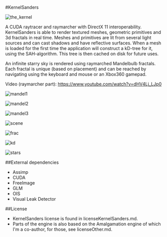 #KernelSanders

![the_kernel](http://25.media.tumblr.com/tumblr_lab6dibWmY1qa95zho1_500.gif)

A CUDA raytracer and raymarcher with DirectX 11 interoperability.
KernelSanders is able to render textured meshes, geometric primitives and 3d fractals in
real time. Meshes and primitives are lit from several light sources and can cast shadows and have reflective surfaces.
When a mesh is loaded for the first time the application will construct a kD-tree for
it, using the SAH-algorithm. This tree is then cached on disk for future uses.

An infinite starry sky is rendered using raymarched Mandelbulb fractals. Each fractal
is unique (based on placement) and can be reached by navigating using the keyboard and mouse or an Xbox360 gamepad.

Video (raymarcher part): https://www.youtube.com/watch?v=dHV4Lj_LJp0 

![mandel1](https://dl.dropboxusercontent.com/u/2014021/raytracer/raytracer-report/img/mandel1.png)

![mandel2](https://dl.dropboxusercontent.com/u/2014021/raytracer/raytracer-report/img/mandel2.png)

![mandel3](https://dl.dropboxusercontent.com/u/2014021/raytracer/raytracer-report/img/mandel3.png)

![scene](https://dl.dropboxusercontent.com/u/2014021/raytracer/raytracer-report/img/scene.png)

![frac](https://dl.dropboxusercontent.com/u/2014021/raytracer/raytracer-report/img/frac4.png)

![kd](https://dl.dropboxusercontent.com/u/2014021/raytracer/raytracer-report/img/hi_kd.png)

![stars](https://dl.dropboxusercontent.com/u/2014021/raytracer/raytracer-report/img/starfield.png)


##External dependencies
- Assimp
- CUDA
- FreeImage
- GLM
- OIS
- Visual Leak Detector

##License
- KernelSanders license is found in licenseKernelSanders.md.
- Parts of the engine is also based on the Amalgamation engine of which I'm a co-author, for those, see licenseOther.md.



